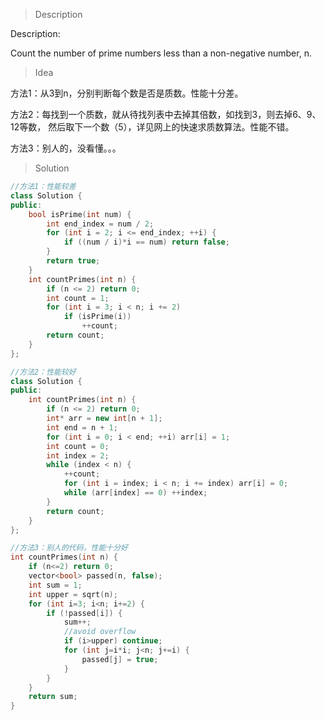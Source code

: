 > Description

Description:

Count the number of prime numbers less than a non-negative number, n.

> Idea

方法1：从3到n，分别判断每个数是否是质数。性能十分差。

方法2：每找到一个质数，就从待找列表中去掉其倍数，如找到3，则去掉6、9、12等数，
然后取下一个数（5），详见网上的快速求质数算法。性能不错。

方法3：别人的，没看懂。。。

> Solution

```C++
//方法1：性能较差
class Solution {
public:
	bool isPrime(int num) {
		int end_index = num / 2;
		for (int i = 2; i <= end_index; ++i) {
			if ((num / i)*i == num) return false;
		}
		return true;
	}
	int countPrimes(int n) {
		if (n <= 2) return 0;
		int count = 1;
		for (int i = 3; i < n; i += 2)
			if (isPrime(i))
				++count;
		return count;
	}
};

//方法2：性能较好
class Solution {
public:
	int countPrimes(int n) {
		if (n <= 2) return 0;
		int* arr = new int[n + 1];
		int end = n + 1;
		for (int i = 0; i < end; ++i) arr[i] = 1;
		int count = 0;
		int index = 2;
		while (index < n) {
			++count;
			for (int i = index; i < n; i += index) arr[i] = 0;
			while (arr[index] == 0) ++index;
		}
		return count;
	}
};

//方法3：别人的代码，性能十分好
int countPrimes(int n) {
    if (n<=2) return 0;
	vector<bool> passed(n, false);
	int sum = 1;
	int upper = sqrt(n);
	for (int i=3; i<n; i+=2) {
		if (!passed[i]) {
			sum++;
			//avoid overflow
			if (i>upper) continue;
			for (int j=i*i; j<n; j+=i) {
				passed[j] = true;
			}
		}
	}
	return sum;
}
```
